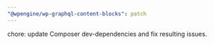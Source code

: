 ```yaml
---
"@wpengine/wp-graphql-content-blocks": patch
---
```


chore: update Composer dev-dependencies and fix resulting issues.
